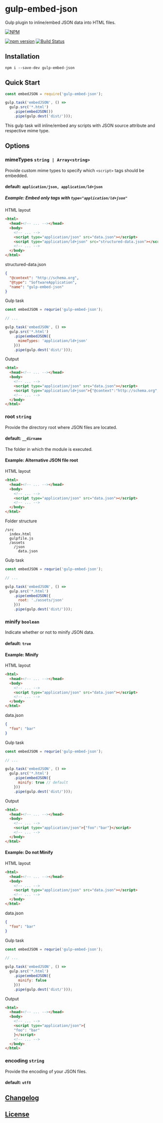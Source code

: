 # gulp-embed-json

Gulp plugin to inline/embed JSON data into HTML files.

[![NPM](https://nodei.co/npm/gulp-embed-json.png?downloads=true)](https://nodei.co/npm/gulp-embed-json/)

[![npm version](https://badge.fury.io/js/gulp-embed-json.svg)](http://badge.fury.io/js/gulp-embed-json)
[![Build Status](https://travis-ci.org/haensl/gulp-embed-json.svg?branch=master)](https://travis-ci.org/haensl/gulp-embed-json)

## Installation

```shell
npm i --save-dev gulp-embed-json
```

## Quick Start
```javascript
const embedJSON = require('gulp-embed-json');

gulp.task('embedJSON', () =>
  gulp.src('*.html')
    .pipe(embedJSON())
    .pipe(gulp.dest('dist/')));
```

This gulp task will inline/embed any scripts with JSON source attribute and respective mime type.

## Options

### mimeTypes `string | Array<string>`

Provide custom mime types to specify which `<script>` tags should be embedded.

#### default: `application/json, application/ld+json`

##### Example: Embed only tags with `type="application/ld+json"`

HTML layout
```html
<html>
  <head><!-- ... --></head>
  <body>
    <!-- ... -->
    <script type="application/json" src="data.json"></script>
    <script type="application/ld+json" src="structured-data.json"></script>
    <!-- ... -->
  </body>
</html>
```

structured-data.json
```json
{
  "@context": "http://schema.org",
  "@type": "SoftwareApplication",
  "name": "gulp-embed-json"
}
```

Gulp task
```javascript
const embedJSON = requrie('gulp-embed-json');

// ...

gulp.task('embedJSON', () =>
  gulp.src('*.html')
    .pipe(embedJSON({
      mimeTypes: 'application/ld+json'
    }))
    .pipe(gulp.dest('dist/')));
```

Output
```html
<html>
  <head><!-- ... --></head>
  <body>
    <!-- ... -->
    <script type="application/json" src="data.json"></script>
    <script type="application/ld+json">{"@context":"http://schema.org","@type":"SoftwareApplication","name":"gulp-embed-json"}</script>
    <!-- ... -->
  </body>
</html>
```

### root `string`

Provide the directory root where JSON files are located.

#### default: `__dirname`

The folder in which the module is executed.

#### Example: Alternative JSON file root

HTML layout
```html
<html>
  <head><!-- ... --></head>
  <body>
    <!-- ... -->
    <script type="application/json" src="data.json"></script>
    <!-- ... -->
  </body>
</html>
```


Folder structure
```shell
/src
  index.html
  gulpfile.js
  /assets
    /json
      data.json
```

Gulp task
```javascript
const embedJSON = requrie('gulp-embed-json');

// ...

gulp.task('embedJSON', () =>
  gulp.src('*.html')
    .pipe(embedJSON({
      root: './assets/json'
    }))
    .pipe(gulp.dest('dist/')));
```

### minify `boolean`

Indicate whether or not to minify JSON data.

#### default: `true`

#### Example: Minify

HTML layout
```html
<html>
  <head><!-- ... --></head>
  <body>
    <!-- ... -->
    <script type="application/json" src="data.json"></script>
    <!-- ... -->
  </body>
</html>
```

data.json
```json
{
  "foo": "bar"
}
```

Gulp task
```javascript
const embedJSON = requrie('gulp-embed-json');

// ...

gulp.task('embedJSON', () =>
  gulp.src('*.html')
    .pipe(embedJSON({
      minify: true // default
    }))
    .pipe(gulp.dest('dist/')));
```

Output
```html
<html>
  <head><!-- ... --></head>
  <body>
    <!-- ... -->
    <script type="application/json">{"foo":"bar"}</script>
    <!-- ... -->
  </body>
</html>
```

#### Example: Do not Minify

HTML layout
```html
<html>
  <head><!-- ... --></head>
  <body>
    <!-- ... -->
    <script type="application/json" src="data.json"></script>
    <!-- ... -->
  </body>
</html>
```

data.json
```json
{
  "foo": "bar"
}
```

Gulp task
```javascript
const embedJSON = requrie('gulp-embed-json');

// ...

gulp.task('embedJSON', () =>
  gulp.src('*.html')
    .pipe(embedJSON({
      minify: false
    }))
    .pipe(gulp.dest('dist/')));
```

Output
```html
<html>
  <head><!-- ... --></head>
  <body>
    <!-- ... -->
    <script type="application/json">{
    "foo": "bar"
    }</script>
    <!-- ... -->
  </body>
</html>
```

### encoding `string`

Provide the encoding of your JSON files.

#### default: `utf8`

## [Changelog](CHANGELOG.md)

## [License](LICENSE)
